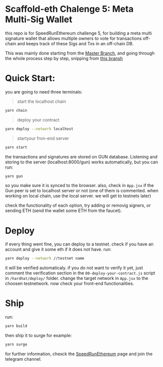 # Scaffold-eth Chalenge 5: Meta Multi-Sig Wallet
this repo is for SpeedRunEthereum challenge 5, for building a meta multi signature wallet that allows multiple owners to vote for transactions off-chain and keeps track of these Sigs and Txs in an off-chain DB.

This was mainly done starting from the [Master Branch](https://github.com/scaffold-eth/scaffold-eth-examples/tree/master), and going through the whole process step by step, snipping from [this bransh](https://github.com/scaffold-eth/scaffold-eth-examples/tree/meta-multi-sig/)

# Quick Start:

you are going to need three terminals:

> start the localhost chain
``` bash
yarn chain 
```
> deploy your contract
``` bash
yarn deploy --network localhost
```
> startyour fron-end server
``` bash
yarn start
```
the transactions and signatures are stored on GUN database. Listening and storing to the server (localhost:8000/gun) works automatically, but you can run:
```bash
yarn gun
```
so you make sure it is synced to the browser.
also, check in `App.jsx` if the Gun peer is set to localhost server or not (one of them is commented. when working on local chain, use the local server. we will get to testnets later)

check the functionality of each option, try adding or removig signers, or sending ETH (send the wallet some ETH from the faucet).

# Deploy
if every thing went fine, you can deploy to a testnet. check if you have an account and give it some eth if it does not have.
run:
```bash
yarn deploy --network //testnet name
```
it will be verified automaticaly. if you do not want to verify it yet, just comment the verification section in the `00-deploy-your-contract.js` script in `/hardhat/deploy/` folder.
change the target network in `App.jsx` to the choosen testnetwork.
now check your front-end functionalities.

# Ship
run:
``` bash
yarn build
```
then ship it to surge for example:
``` bash
yarn surge
```

for further information, chexck the [SpeedRunEthereum](https://speedrunethereum.com/) page and join the telegram channel.
